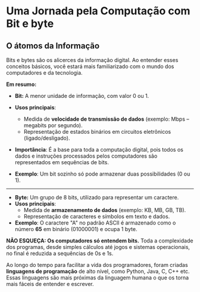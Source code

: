 # Uma Jornada pela Computação com Bit e byte

## O átomos da Informação

Bits e bytes são os alicerces da informação digital. Ao entender esses conceitos básicos, você estará mais familiarizado com o mundo dos computadores e da tecnologia.

**Em resumo:**

* **Bit:** A menor unidade de informação, com valor 0 ou 1.
*   **Usos principais**:

    * Medida de **velocidade de transmissão de dados** (exemplo: Mbps – megabits por segundo).
    * Representação de estados binários em circuitos eletrônicos (ligado/desligado).


* **Importância**: É a base para toda a computação digital, pois todos os dados e instruções processados pelos computadores são representados em sequências de bits.
* **Exemplo**: Um bit sozinho só pode armazenar duas possibilidades (0 ou 1).

***



* **Byte:** Um grupo de 8 bits, utilizado para representar um caractere.
* **Usos principais**:
  * Medida de **armazenamento de dados** (exemplo: KB, MB, GB, TB).
  * Representação de caracteres e símbolos em texto e dados.
* **Exemplo**: O caractere "A" no padrão ASCII é armazenado como o número **65** em binário (01000001) e ocupa 1 byte.

**NÃO ESQUEÇA: Os computadores só entendem bits.** Toda a complexidade dos programas, desde simples cálculos até jogos e sistemas operacionais, no final é reduzida a sequências de 0s e 1s.

Ao longo do tempo para facilitar a vida dos programadores, foram criadas **linguagens de programação** de alto nível, como Python, Java, C, C++ etc. Essas linguagens são mais próximas da linguagem humana o que os torna mais fáceis de entender e escrever.

